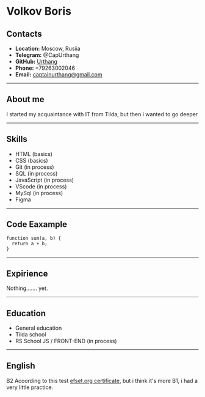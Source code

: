 # Volkov Boris
## Contacts

* **Location:** Moscow, Rusiia
* **Telegram:** @CapUrthang
* **GitHub:** [Urthang](https://github.com/Urthang)
* **Phone:** +79263002046
* **Email:** captainurthang@gmail.com
---
## About me

I started my acquaintance with IT from Tilda, but then i wanted to go deeper

---
## Skills

* HTML (basics)
* CSS (basics)
* Git (in process)
* SQL (in process)
* JavaScript (in process)
* VScode (in process)
* MySql (in process)
* Figma
---
## Code Eaxample

``` 
function sum(a, b) {
  return a + b;
} 
```
---
## Expirience

Nothing....... yet.

---
## Education


* General education
* Tilda school 
* RS School JS / FRONT-END (in process)

---
## English
B2 Acoording to this test [efset.org certificate](https://www.efset.org/cert/fyzp1F), but i think it's more B1, i had a very little practice.
